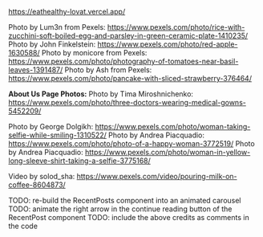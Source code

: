 https://eathealthy-lovat.vercel.app/

Photo by Lum3n from Pexels: https://www.pexels.com/photo/rice-with-zucchini-soft-boiled-egg-and-parsley-in-green-ceramic-plate-1410235/
Photo by John Finkelstein: https://www.pexels.com/photo/red-apple-1630588/
Photo by monicore from Pexels: https://www.pexels.com/photo/photography-of-tomatoes-near-basil-leaves-1391487/
Photo by Ash from Pexels: https://www.pexels.com/photo/pancake-with-sliced-strawberry-376464/

**About Us Page Photos:**
Photo by Tima Miroshnichenko: https://www.pexels.com/photo/three-doctors-wearing-medical-gowns-5452209/

Photo by George Dolgikh: https://www.pexels.com/photo/woman-taking-selfie-while-smiling-1310522/
Photo by Andrea Piacquadio: https://www.pexels.com/photo/photo-of-a-happy-woman-3772519/
Photo by Andrea Piacquadio: https://www.pexels.com/photo/woman-in-yellow-long-sleeve-shirt-taking-a-selfie-3775168/


Video by solod_sha: https://www.pexels.com/video/pouring-milk-on-coffee-8604873/

TODO: re-build the RecentPosts component into an animated carousel
TODO: animate the right arrow in the continue reading button of the RecentPost component
TODO: include the above credits as comments in the code
